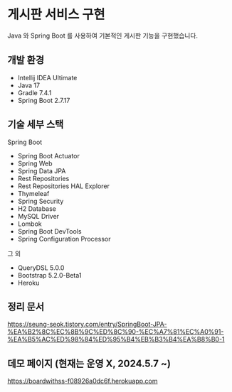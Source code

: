 # 게시판 서비스 구현

Java 와 Spring Boot 를 사용하여 기본적인 게시판 기능을 구현했습니다.

## 개발 환경

* Intellij IDEA Ultimate 
* Java 17
* Gradle 7.4.1
* Spring Boot 2.7.17

## 기술 세부 스택

Spring Boot

* Spring Boot Actuator
* Spring Web
* Spring Data JPA
* Rest Repositories
* Rest Repositories HAL Explorer
* Thymeleaf
* Spring Security
* H2 Database
* MySQL Driver
* Lombok
* Spring Boot DevTools
* Spring Configuration Processor

그 외

* QueryDSL 5.0.0
* Bootstrap 5.2.0-Beta1
* Heroku

## 정리 문서
https://seung-seok.tistory.com/entry/SpringBoot-JPA-%EA%B2%8C%EC%8B%9C%ED%8C%90-%EC%A7%81%EC%A0%91-%EA%B5%AC%ED%98%84%ED%95%B4%EB%B3%B4%EA%B8%B0-1

## 데모 페이지 (현재는 운영 X, 2024.5.7 ~)
https://boardwithss-f08926a0dc6f.herokuapp.com
